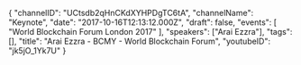 {
    "channelID": "UCtsdb2qHnCKdXYHPDgTC6tA",
    "channelName": "Keynote",
    "date": "2017-10-16T12:13:12.000Z",
    "draft": false,
    "events": [
        "World Blockchain Forum London 2017"
    ],
    "speakers": ["Arai Ezzra"],
    "tags": [],
    "title": "Arai Ezzra - BCMY - World Blockchain Forum",
    "youtubeID": "jk5jO_1Yk7U"
}
